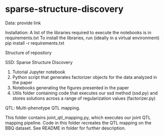 # sparse-structure-discovery

Data: provide link 

Installation: A list of the libraries required to execute the notebooks is in requirements.txt
To install the libraries, run (ideally in a virtual environment)
pip install -r requirements.txt

Structure of repository

SSD: Sparse Structure Discovery

1. Tutorial Jupyter notebook
2. Python script that generates factorizer objects for the data analyzed in the paper
3. Notebooks generating the figures presented in the paper
4. Utils folder containing code that executes our ssd method (ssd.py) and stores solutions across a range of regularization values (factorizer.py)

QTL: Multi-phenotype QTL mapping.

This folder contains joint_qtl_mapping.py, which executes our joint QTL mapping pipeline. Code in this folder recreates the QTL mapping on the BBQ dataset. See README in folder for further description. 


